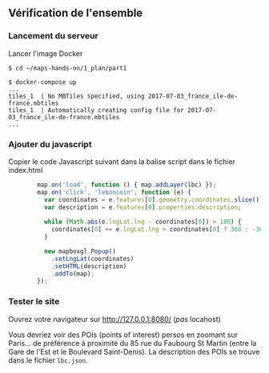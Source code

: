 ## Vérification de l'ensemble

### Lancement du serveur
Lancer l'image Docker
```shell
$ cd ~/maps-hands-on/1_plan/part1

$ docker-compose up
...
tiles_1  | No MBTiles specified, using 2017-07-03_france_ile-de-france.mbtiles
tiles_1  | Automatically creating config file for 2017-07-03_france_ile-de-france.mbtiles
...
```

### Ajouter du javascript
Copier le code Javascript suivant dans la balise script dans le fichier index.html
```js
        map.on('load', function () { map.addLayer(lbc) });
        map.on('click', 'leboncoin', function (e) {
          var coordinates = e.features[0].geometry.coordinates.slice();
          var description = e.features[0].properties.description;
        
          while (Math.abs(e.lngLat.lng - coordinates[0]) > 180) {
            coordinates[0] += e.lngLat.lng > coordinates[0] ? 360 : -360;
          }

          new mapboxgl.Popup()
            .setLngLat(coordinates)
            .setHTML(description)
            .addTo(map);
        });
```

### Tester le site
Ouvrez votre navigateur sur http://127.0.0.1:8080/ (_pas_ locahost)

Vous devriez voir des POIs (points of interest) persos en zoomant sur Paris... de préférence à proximité du 85 rue du Faubourg St Martin (entre la Gare de l'Est et le Boulevard Saint-Denis). La description des POIs se trouve dans le fichier `lbc.json`.

